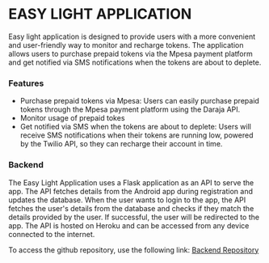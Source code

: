 # EASY LIGHT APPLICATION
Easy light application is designed to provide users with a more convenient and user-friendly way to monitor and recharge tokens.
The application allows users to purchase prepaid tokens via the Mpesa payment platform and get notified via SMS notifications when the tokens are about to deplete.

### Features
- Purchase prepaid tokens via Mpesa: Users can easily purchase prepaid tokens through the Mpesa payment platform using the Daraja API.
- Monitor usage of prepaid tokes
- Get notified via SMS when the tokens are about to deplete: Users will receive SMS notifications when their tokens are running low, powered by the Twilio API, so they can recharge their account in time.

### Backend

The Easy Light Application uses a Flask application as an API to serve the app. The API fetches details from the Android app during registration and updates the database. When the user wants to login to the app, the API fetches the user's details from the database and checks if they match the details provided by the user. If successful, the user will be redirected to the app. The API is hosted on Heroku and can be accessed from any device connected to the internet.

To access the github repository, use the following link: [Backend Repository](https://github.com/lynnemunini/easylight-api)

